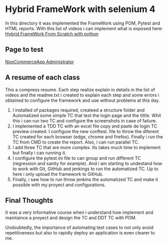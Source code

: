 # Hybrid FrameWork with selenium 4

In this directory it was implemented the FrameWork using POM, Pytest and HTML reports. With this list of videos i can implement what is exposed here: [Hybrid FrameWork From Scratch with python](https://www.youtube.com/playlist?list=PLUDwpEzHYYLt2RzOb-_eafLAP0VSoyJhf)

## **Page to test**

[NopCommerceApp Administrator](https://admin-demo.nopcommerce.com/login?ReturnUrl=%2FAdmin%2FCustomer%2FList)

## **A resume of each class**

This a compress resume. Each step realize explain in details in the list of videos and the readme.txt i created to explain each step and some errors i obtained to configure the framework and use without problems at this day.

1. I installed of packages required, createed a structure folder and Automatized some simple TC that test the login page and the tittle. Whit this i can run two TC and configure the screenshots in case of failure.
2. I implemented a TDD TC with an excel file copy and paste de login TC preview created. I configure the new conftest. file to throw the diferent TC created for each browser (edge, chrome and firefox). Finally i run the TC from CMD to create the report. Also, i can run parallel TC.
3. I add three TC that are more complex. Its takes much time to implement but finally i can running it.
4. I configure the pytest.ini file to can group and run different TC (regression and sanity for example). And i am starting to undestand how to work with Git, GitHub and jenkings to run the automatized TC. Up to here i only upload the framework to GitHub.
5. Finally, i saw how to run throw jenkins the automatized TC and make it possible with my proyect and configurations.

## **Final Thoughts**

It was a very informative course when i understand how implement and maintaince a proyect and design the TC and DDT TC with POM.

Undoubtedly, the importance of automating test cases to not only avoid repetitiveness but also to rapidly deploy an application is even clearer to me.
